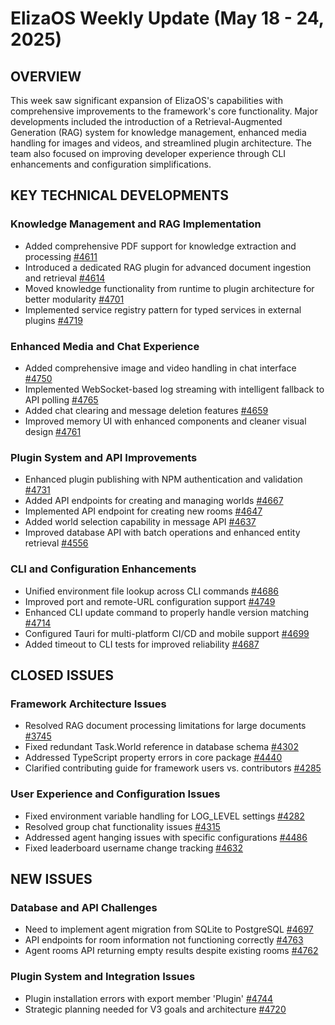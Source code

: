 # ElizaOS Weekly Update (May 18 - 24, 2025)

## OVERVIEW
This week saw significant expansion of ElizaOS's capabilities with comprehensive improvements to the framework's core functionality. Major developments included the introduction of a Retrieval-Augmented Generation (RAG) system for knowledge management, enhanced media handling for images and videos, and streamlined plugin architecture. The team also focused on improving developer experience through CLI enhancements and configuration simplifications.

## KEY TECHNICAL DEVELOPMENTS

### Knowledge Management and RAG Implementation
- Added comprehensive PDF support for knowledge extraction and processing [#4611](https://github.com/elizaos/eliza/pull/4611)
- Introduced a dedicated RAG plugin for advanced document ingestion and retrieval [#4614](https://github.com/elizaos/eliza/pull/4614)
- Moved knowledge functionality from runtime to plugin architecture for better modularity [#4701](https://github.com/elizaos/eliza/pull/4701)
- Implemented service registry pattern for typed services in external plugins [#4719](https://github.com/elizaos/eliza/pull/4719)

### Enhanced Media and Chat Experience
- Added comprehensive image and video handling in chat interface [#4750](https://github.com/elizaos/eliza/pull/4750)
- Implemented WebSocket-based log streaming with intelligent fallback to API polling [#4765](https://github.com/elizaos/eliza/pull/4765)
- Added chat clearing and message deletion features [#4659](https://github.com/elizaos/eliza/pull/4659)
- Improved memory UI with enhanced components and cleaner visual design [#4761](https://github.com/elizaos/eliza/pull/4761)

### Plugin System and API Improvements
- Enhanced plugin publishing with NPM authentication and validation [#4731](https://github.com/elizaos/eliza/pull/4731)
- Added API endpoints for creating and managing worlds [#4667](https://github.com/elizaos/eliza/pull/4667)
- Implemented API endpoint for creating new rooms [#4647](https://github.com/elizaos/eliza/pull/4647)
- Added world selection capability in message API [#4637](https://github.com/elizaos/eliza/pull/4637)
- Improved database API with batch operations and enhanced entity retrieval [#4556](https://github.com/elizaos/eliza/pull/4556)

### CLI and Configuration Enhancements
- Unified environment file lookup across CLI commands [#4686](https://github.com/elizaos/eliza/pull/4686)
- Improved port and remote-URL configuration support [#4749](https://github.com/elizaos/eliza/pull/4749)
- Enhanced CLI update command to properly handle version matching [#4714](https://github.com/elizaos/eliza/pull/4714)
- Configured Tauri for multi-platform CI/CD and mobile support [#4699](https://github.com/elizaos/eliza/pull/4699)
- Added timeout to CLI tests for improved reliability [#4687](https://github.com/elizaos/eliza/pull/4687)

## CLOSED ISSUES

### Framework Architecture Issues
- Resolved RAG document processing limitations for large documents [#3745](https://github.com/elizaos/eliza/issues/3745)
- Fixed redundant Task.World reference in database schema [#4302](https://github.com/elizaos/eliza/issues/4302)
- Addressed TypeScript property errors in core package [#4440](https://github.com/elizaos/eliza/issues/4440)
- Clarified contributing guide for framework users vs. contributors [#4285](https://github.com/elizaos/eliza/issues/4285)

### User Experience and Configuration Issues
- Fixed environment variable handling for LOG_LEVEL settings [#4282](https://github.com/elizaos/eliza/issues/4282)
- Resolved group chat functionality issues [#4315](https://github.com/elizaos/eliza/issues/4315)
- Addressed agent hanging issues with specific configurations [#4486](https://github.com/elizaos/eliza/issues/4486)
- Fixed leaderboard username change tracking [#4632](https://github.com/elizaos/eliza/issues/4632)

## NEW ISSUES

### Database and API Challenges
- Need to implement agent migration from SQLite to PostgreSQL [#4697](https://github.com/elizaos/eliza/issues/4697)
- API endpoints for room information not functioning correctly [#4763](https://github.com/elizaos/eliza/issues/4763)
- Agent rooms API returning empty results despite existing rooms [#4762](https://github.com/elizaos/eliza/issues/4762)

### Plugin System and Integration Issues
- Plugin installation errors with export member 'Plugin' [#4744](https://github.com/elizaos/eliza/issues/4744)
- Strategic planning needed for V3 goals and architecture [#4720](https://github.com/elizaos/eliza/issues/4720)